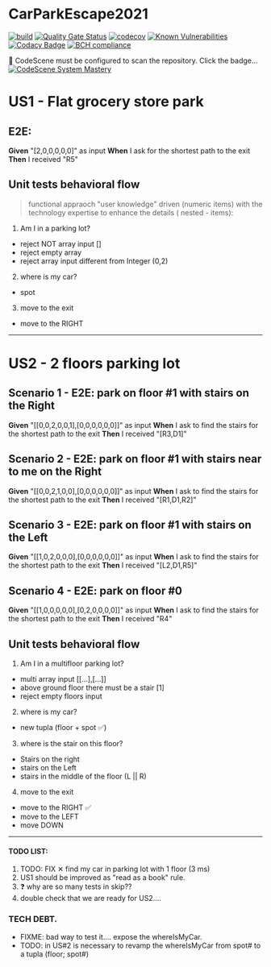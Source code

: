 # CarParkEscape2021
[![build](https://github.com/undeadgrishnackh/CarParkEscape2021/workflows/CI%20Build%20gate./badge.svg)](https://github.com/undeadgrishnackh/CarParkEscape2021/actions?query=workflow%3A%22CI+Build+gate.%22)
[![Quality Gate Status](https://sonarcloud.io/api/project_badges/measure?project=undeadgrishnackh_CarParkEscape2021&metric=alert_status)](https://sonarcloud.io/dashboard?id=undeadgrishnackh_CarParkEscape2021)
[![codecov](https://codecov.io/gh/undeadgrishnackh/CarParkEscape2021/branch/master/graph/badge.svg)](https://codecov.io/gh/undeadgrishnackh/CarParkEscape2021)
[![Known Vulnerabilities](https://snyk.io/test/github/undeadgrishnackh/CarParkEscape2021/badge.svg)](https://snyk.io/test/github/undeadgrishnackh/CarParkEscape2021/)
[![Codacy Badge](https://api.codacy.com/project/badge/Grade/c8e046ebad254148950f6fea8f671594)](https://app.codacy.com/gh/undeadgrishnackh/CarParkEscape2021/dashboard)
[![BCH compliance](https://bettercodehub.com/edge/badge/undeadgrishnackh/CarParkEscape2021?branch=master)](https://bettercodehub.com/)

🚧 CodeScene must be configured to scan the repository. Click the badge...
[![CodeScene System Mastery](https://codescene.io/projects/7748/status-badges/system-mastery)](https://codescene.io/projects/7748)

# US1 - Flat grocery store park
## E2E:
**Given** "[2,0,0,0,0,0]" as input
**When** I ask for the shortest path to the exit
**Then** I received "R5"

## Unit tests behavioral flow
> functional appraoch "user knowledge" driven (numeric items)  with the technology expertise to enhance the details ( nested - items):
1. Am I in a parking lot?
 - reject NOT array input []
 - reject empty array
 - reject array input different from Integer (0,2)
2. where is my car?
 - spot
3. move to the exit
 - move to the RIGHT

---
# US2 - 2 floors parking lot
## Scenario 1 - E2E: park on floor #1 with stairs on the Right
**Given** "[[0,0,2,0,0,1],[0,0,0,0,0,0]]" as input
**When** I ask to find the stairs for the shortest path to the exit
**Then** I received "[R3,D1]"
## Scenario 2 - E2E: park on floor #1 with stairs near to me on the Right
**Given** "[[0,0,2,1,0,0],[0,0,0,0,0,0]]" as input
**When** I ask to find the stairs for the shortest path to the exit
**Then** I received "[R1,D1,R2]"
## Scenario 3 - E2E: park on floor #1 with stairs on the Left
**Given** "[[1,0,2,0,0,0],[0,0,0,0,0,0]]" as input
**When** I ask to find the stairs for the shortest path to the exit
**Then** I received "[L2,D1,R5]"
## Scenario 4 - E2E: park on floor #0
**Given** "[[1,0,0,0,0,0],[0,2,0,0,0,0]]" as input
**When** I ask to find the stairs for the shortest path to the exit
**Then** I received "R4"


## Unit tests behavioral flow
1. Am I in a multifloor parking lot?
 - multi array input [[...],[...]]
 - above ground floor there must be a stair [1]
 - reject empty floors input
2. where is my car?
 - new tupla (floor + spot ✅)
3. where is the stair on this floor?
 - Stairs on the right
 - stairs on the Left
 - stairs in the middle of the floor (L || R)
4. move to the exit
 - move to the RIGHT ✅
 - move to the LEFT
 - move DOWN



---
#### TODO LIST:
1. TODO: FIX ✕ find my car in parking lot with 1 floor (3 ms)
2. US1 should be improved as "read as a book" rule.
3. ❓ why are so many tests in skip??
4. double check that we are ready for US2....


### TECH DEBT.
- FIXME: bad way to test it.... expose the whereIsMyCar.
- TODO: in US#2 is necessary to revamp the whereIsMyCar from spot# to a tupla (floor; spot#)